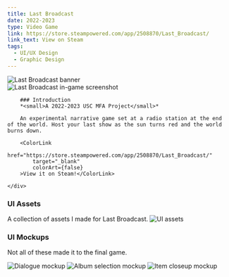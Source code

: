 ```yaml
---
title: Last Broadcast
date: 2022-2023
type: Video Game
link: https://store.steampowered.com/app/2508870/Last_Broadcast/
link_text: View on Steam
tags:
  - UI/UX Design
  - Graphic Design
---
```


<script lang="ts">
  import ColorLink from "$lib/components/common/ColorLink.svelte";

  import banner from "$lib/images/md-assets/last-broadcast/banner.png";
  import pinboard from "$lib/images/md-assets/last-broadcast/pinboard.png";
  import assets from "$lib/images/md-assets/last-broadcast/ui-assets.jpg";
  import albumMock from "$lib/images/md-assets/last-broadcast/album-mockup.jpg";
  import itemMock from "$lib/images/md-assets/last-broadcast/item-mockup.jpg";
  import subtitleMock from "$lib/images/md-assets/last-broadcast/subtitle-mockup.png";
</script>

<img alt="Last Broadcast banner" src={banner}>

<div class="split-layout">
    <img alt="Last Broadcast in-game screenshot" src={pinboard}>
    <div>

        ### Introduction
        *<small>A 2022-2023 USC MFA Project</small>*

        An experimental narrative game set at a radio station at the end of the world. Host your last show as the sun turns red and the world burns down.

        <ColorLink
            href="https://store.steampowered.com/app/2508870/Last_Broadcast/"
            target="_blank"
            colorArt={false}
        >View it on Steam!</ColorLink>

    </div>

</div>

### UI Assets

A collection of assets I made for Last Broadcast.
<img alt="UI assets" src={assets}>

### UI Mockups

Not all of these made it to the final game.

<img alt="Dialogue mockup" src={subtitleMock}>
<img alt="Album selection mockup" src={albumMock}>
<img alt="Item closeup mockup" src={itemMock}>
